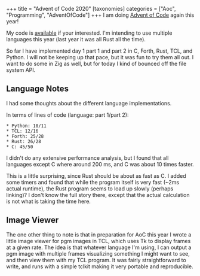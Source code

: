 +++
title = "Advent of Code 2020"
[taxonomies]
categories = ["Aoc", "Programming", "AdventOfCode"]
+++
I am doing [Advent of Code](https://adventofcode.com/) again this year!


My code is [available](https://github.com/nsmryan/aoc2020) if your interested.
I'm intending to use multiple languages this year (last year it was all Rust all
the time).


So far I have implemented day 1 part 1 and part 2 in C, Forth, Rust, TCL, and Python.
I will not be keeping up that pace, but it was fun to try them all out. I want to
do some in Zig as well, but for today I kind of bounced off the file system API.


## Language Notes
I had some thoughts about the different language implementations.


In terms of lines of code (language: part 1/part 2):

    * Python: 10/11
    * TCL: 12/16
    * Forth: 25/28
    * Rust: 26/28
    * C: 45/50

I didn't do any extensive performance analysis, but I found that all languages except C
where around 200 ms, and C was about 10 times faster.


This is a little surprising, since Rust should be about as fast as C. I added some 
timers and found that while the program itself is very fast (~2ms actual runtime), the
Rust program seems to load up slowly (perhaps linking)?
I don't know the full story there, except that
the actual calculation is not what is taking the time here.


## Image Viewer
The one other thing to note is that in preparation for AoC this year I wrote a little
image viewer for pgm images in TCL, which uses Tk to display frames at a given rate.
The idea is that whatever language I'm using, I can output a pgm image with multiple
frames visualizing something I might want to see, and then view them with my TCL
program. It was fairly straightforward to write, and runs with a simple tclkit
making it very portable and reproducible.

